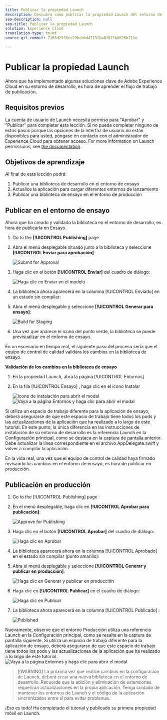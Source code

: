 ```yaml
---
title: Publicar la propiedad Launch
description: Descubra cómo publicar la propiedad Launch del entorno de desarrollo en los entornos de ensayo y producción. Esta lección forma parte del tutorial Implementación de Experience Cloud en aplicaciones móviles de Swift con Launch para iOS.
seo-description: null
seo-title: Publicar la propiedad Launch
solution: Experience Cloud
translation-type: tm+mt
source-git-commit: 7166d2933cc99bcbbd4713fba8f87fb0826b711e

---
```



# Publicar la propiedad Launch

Ahora que ha implementado algunas soluciones clave de Adobe Experience Cloud en su entorno de desarrollo, es hora de aprender el flujo de trabajo de publicación.

## Requisitos previos

La cuenta de usuario de Launch necesita permiso para "Aprobar" y "Publicar" para completar esta lección. Si no puede completar ninguno de estos pasos porque las opciones de la interfaz de usuario no están disponibles para usted, póngase en contacto con el administrador de Experience Cloud para obtener acceso. For more information on Launch permissions, see [the documentation](https://docs.adobe.com/content/help/en/launch/using/reference/admin/user-permissions.html).

## Objetivos de aprendizaje

Al final de esta lección podrá:

1. Publicar una biblioteca de desarrollo en el entorno de ensayo
1. Actualice la aplicación para cargar diferentes entornos de lanzamiento
1. Publicar una biblioteca de ensayo en el entorno de producción

## Publicar en el entorno de ensayo

Ahora que ha creado y validado la biblioteca en el entorno de desarrollo, es hora de publicarla en Ensayo.

1. Go to the **[!UICONTROL Publishing]** page

1. Abra el menú desplegable situado junto a la biblioteca y seleccione **[!UICONTROL Enviar para aprobación]**

   ![Submit for Approval](images/mobile-publishing-submitForApproval.png)

1. Haga clic en el botón **[!UICONTROL Enviar]** del cuadro de diálogo:

   ![Haga clic en Enviar en el modelo](images/mobile-publishing-submit.png)

1. La biblioteca ahora aparecerá en la columna [!UICONTROL Enviado] en un estado sin compilar:

1. Abra el menú desplegable y seleccione **[!UICONTROL Generar para ensayo]**:

   ![Build for Staging](images/mobile-publishing-buildForStaging.png)
1. Una vez que aparece el icono del punto verde, la biblioteca se puede previsualizar en el entorno de ensayo.

En un escenario en tiempo real, el siguiente paso del proceso sería que el equipo de control de calidad validara los cambios en la biblioteca de ensayo.

**Validación de los cambios en la biblioteca de ensayo**

1. En la propiedad Launch, abra la página [!UICONTROL Entornos]

1. En la fila [!UICONTROL Ensayo] , haga clic en el icono Instalar

   ![Icono](images/mobile-launch-installIcon.png) de instalación para abrir el modal
   ![Vaya a la página Entornos y haga clic para abrir el modal](images/ios/swift/mobile-publishing-getStagingCode.png)

Si utiliza un espacio de trabajo diferente para la aplicación de ensayo, deberá asegurarse de que este espacio de trabajo tiene todos los pods y las actualizaciones de la aplicación que ha realizado a lo largo de este tutorial. En este punto, la única diferencia en las instrucciones de instalación de su entorno de desarrollo es la referencia Launch en la Configuración principal, como se destaca en la captura de pantalla anterior. Debe actualizar la línea correspondiente en el archivo AppDelegate.swift y volver a compilar la aplicación.

En la vida real, una vez que el equipo de control de calidad haya firmado revisando los cambios en el entorno de ensayo, es hora de publicar en producción.

## Publicación en producción

1. Go to the [!UICONTROL Publishing] page

1. En el menú desplegable, haga clic en **[!UICONTROL Aprobar para publicación]**:

   ![Approve for Publishing](images/mobile-publishing-approveForPublishing.png)

1. Haga clic en el botón **[!UICONTROL Aprobar]** del cuadro de diálogo:

   ![Haga clic en Aprobar](images/mobile-publishing-approve.png)

1. La biblioteca aparecerá ahora en la columna [!UICONTROL Aprobado] en el estado sin compilar (punto amarillo):

1. Abra el menú desplegable y seleccione **[!UICONTROL Generar y publicar en producción]**:

   ![Haga clic en Generar y publicar en producción](images/mobile-publishing-buildAndPublishToProduction.png)

1. Haga clic en **[!UICONTROL Publicar]** en el cuadro de diálogo:

   ![Haga clic en Publicar](images/mobile-publishing-publish.png)

1. La biblioteca ahora aparecerá en la columna [!UICONTROL Publicado] :

   ![Published](images/mobile-publishing-published.png)

Nuevamente, observe que el entorno Producción utiliza una referencia Launch en la Configuración principal, como se resalta en la captura de pantalla siguiente.  Si utiliza un espacio de trabajo diferente para la aplicación de ensayo, deberá asegurarse de que este espacio de trabajo tiene todos los pods y las actualizaciones de la aplicación que ha realizado a lo largo de este tutorial.
![Vaya a la página Entornos y haga clic para abrir el modal](images/ios/swift/mobile-publishing-getProductionCode.png)

>[!WARNING] La próxima vez que realice cambios en la configuración de Launch, deberá crear una nueva biblioteca en el entorno de desarrollo. Recuerde que la adición y eliminación de extensiones requerirán actualizaciones en la propia aplicación. Tenga cuidado de mantener los entornos de Launch y el código de la aplicación sincronizados entre sí para evitar problemas.

¡Eso es todo! Ha completado el tutorial y publicado su primera propiedad móvil en Launch.